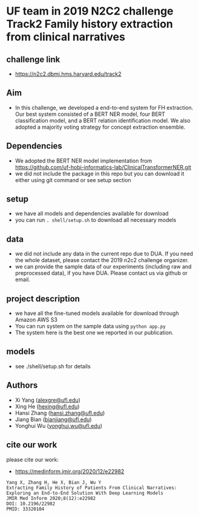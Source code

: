 # UF team in 2019 N2C2 challenge Track2 Family history extraction from clinical narratives

## challenge link
- https://n2c2.dbmi.hms.harvard.edu/track2

## Aim
- In this challenge, we developed a end-to-end system for FH extraction. Our best system consisted of a BERT NER model, four BERT classification model, and a BERT relation identification model.  We also adopted a majority voting strategy for concept extraction ensemble.

## Dependencies
- We adopted the BERT NER model implementation from https://github.com/uf-hobi-informatics-lab/ClinicalTransformerNER.git
- we did not include the package in this repo but you can download it either using git command or see setup section

## setup
- we have all models and dependencies available for download
- you can run ```. shell/setup.sh``` to download all necessary models

## data
- we did not include any data in the current repo due to DUA. If you need the whole dataset, please contact the 2019 n2c2 challenge organizer.
- we can provide the sample data of our experiments (including raw and preprocessed data), if you have DUA. Please contact us via github or email. 

## project description
- we have all the fine-tuned models available for download through Amazon AWS S3
- You can run system on the sample data using ```python app.py```
- The system here is the best one we reported in our publication.

## models
- see ./shell/setup.sh for details

## Authors
- Xi Yang (alexgre@ufl.edu)
- Xing He (hexing@ufl.edu)
- Hansi Zhang (hansi.zhang@ufl.edu)
- Jiang Bian (bianjiang@ufl.edu)
- Yonghui Wu (yonghui.wu@ufl.edu)

## cite our work
please cite our work:

- https://medinform.jmir.org/2020/12/e22982
```
Yang X, Zhang H, He X, Bian J, Wu Y
Extracting Family History of Patients From Clinical Narratives: Exploring an End-to-End Solution With Deep Learning Models
JMIR Med Inform 2020;8(12):e22982
DOI: 10.2196/22982
PMID: 33320104
```
